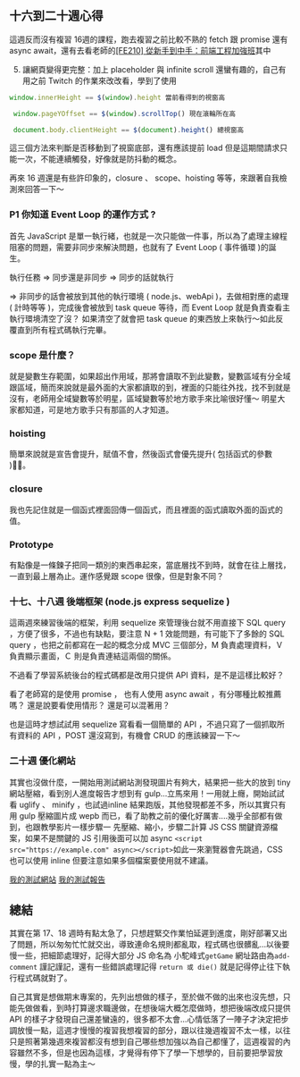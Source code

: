 ## 十六到二十週心得

這週反而沒有複習 16週的課程，跑去複習之前比較不熟的 fetch 跟 promise 還有 async await，還有去看老師的[[FE210] 從新手到中手：前端工程加強班](https://lidemy.com/courses/enrolled/185961)其中 

5. 讓網頁變得更完整：加上 placeholder 與 infinite scroll 還蠻有趣的，自己有用之前 Twitch 的作業來改改看，學到了使用
```js
window.innerHeight == $(window).height 當前看得到的視窗高

 window.pageYOffset == $(window).scrollTop() 現在滾輪所在高

 document.body.clientHeight == $(document).height() 總視窗高
```

這三個方法來判斷是否移動到了視窗底部，還有應該提前 load 但是這期間請求只能一次，不能連續觸發，好像就是防抖動的概念。

再來 16 週還是有些許印象的，closure 、 scope、hoisting 等等，來跟著自我檢測來回答一下～

### P1 你知道 Event Loop 的運作方式 ?

首先 JavaScript 是單一執行緒，也就是一次只能做一件事，所以為了處理主線程阻塞的問題，需要非同步來解決問題，也就有了 Event Loop ( 事件循環 )的誕生。

執行任務 => 同步還是非同步 => 同步的話就執行

=> 非同步的話會被放到其他的執行環境 ( node.js、webApi )，去做相對應的處理 ( 計時等等 )，完成後會被放到 task queue 等待，而 Event Loop 就是負責查看主執行環境清空了沒？ 如果清空了就會把 task queue 的東西放上來執行～如此反覆直到所有程式碼執行完畢。

### scope 是什麼？
  就是變數生存範圍，如果超出作用域，那將會讀取不到此變數，變數區域有分全域跟區域，簡而來說就是最外面的大家都讀取的到，裡面的只能往外找，找不到就是沒有，老師用全域變數等於明星，區域變數等於地方歌手來比喻很好懂～ 明星大家都知道，可是地方歌手只有那區的人才知道。

### hoisting
  簡單來說就是宣告會提升，賦值不會，然後函式會優先提升( 包括函式的參數 )。

### closure 
  我也先記住就是一個函式裡面回傳一個函式，而且裡面的函式讀取外面的函式的值。

### Prototype
  有點像是一條鍊子把同一類別的東西串起來，當底層找不到時，就會在往上層找，一直到最上層為止。運作感覺跟 scope 很像，但是對象不同？

### 十七、十八週 後端框架 (node.js express sequelize )
  這兩週來練習後端的框架，利用 sequelize 來管理後台就不用直接下 SQL query ，方便了很多，不過也有缺點，要注意 N + 1 效能問題，有可能下了多餘的 SQL query ，也把之前都寫在一起的概念分成 MVC 三個部分，M 負責處理資料，Ｖ 負責顯示畫面，Ｃ 則是負責連結這兩個的關係。

  不過看了學習系統後台的程式碼都是改用只提供 API 資料，是不是這樣比較好？

  看了老師寫的是使用 promise ， 也有人使用 async await ，有分哪種比較推薦嗎？ 還是說要看使用情形？ 還是可以混著用？
  

  也是這時才想試試用 sequelize 寫看看一個簡單的 API ，不過只寫了一個抓取所有資料的 API ，POST 還沒寫到，有機會 CRUD 的應該練習一下～

### 二十週 優化網站
  其實也沒做什麼，一開始用測試網站測發現圖片有夠大，結果把一些大的放到 tiny 網站壓縮，看到別人進度報告才想到有 gulp...立馬來用！一用就上癮，開始試試看 uglify 、 minify ，也試過inline 結果跑版，其他發現都差不多，所以其實只有用 gulp 壓縮圖片成 wepb 而已，看了助教之前的優化好厲害....幾乎全部都有做到，也跟教學影片一樣步驟一 先壓縮、縮小，步驟二計算 JS CSS 關鍵資源檔案，如果不是關鍵的 JS 引用後面可以加 async `<script src="https://example.com" async></script>`如此一來瀏覽器會先跳過，CSS 也可以使用 inline 但要注意如果多個檔案要使用就不建議。

  [我的測試網站](https://alanyen0202.github.io/lazy-hackathon/)
  [我的測試報告](https://www.webpagetest.org/result/201029_DiK1_46afa6410c20f0309fd5077e97aecfc0/)

## 總結
  其實在第 17、18 週時有點太急了，只想趕緊交作業怕延遲到進度，剛好部署又出了問題，所以匆匆忙忙就交出，導致連命名規則都亂取，程式碼也很髒亂...以後要慢一些，把細節處理好，記得大部分 JS 命名為 小駝峰式`getGame` 網址路由為`add-comment` 謹記謹記，還有一些錯誤處理記得 `return 或 die()` 就是記得停止往下執行程式碼就對了。

  自己其實是想做期末專案的，先列出想做的樣子，至於做不做的出來也沒先想，只能先做做看，到時打算邊求職邊做，在想後端大概怎麼做時，想把後端改成只提供 API 的樣子才發現自己還差蠻遠的，很多都不太會...心情低落了一陣子才決定把步調放慢一點，這週才慢慢的複習我想複習的部分，跟以往幾週複習不太一樣，以往只是照著第幾週來複習都沒有想到自己哪些想加強以為自己都懂了，這週複習的內容雖然不多，但是也因為這樣，才覺得有停下了學一下想學的，目前要把學習放慢，學的扎實一點為主～


